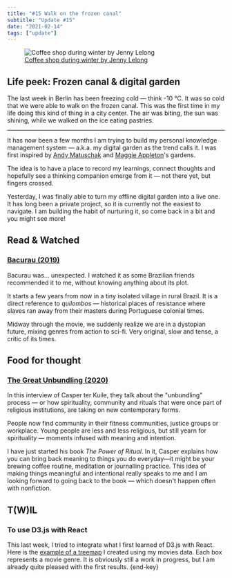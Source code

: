 ```yaml
---
title: "#15 Walk on the frozen canal"
subtitle: "Update #15"
date: "2021-02-14"
tags: ["update"]
---
```


<figure>
 <img src="https://cdn.dribbble.com/users/3009971/screenshots/9896423/media/4eb381a2c058c68e7dacc1225e5b37dd.gif" alt="Coffee shop during winter by Jenny Lelong" />
 <figcaption>
    <a href="https://dribbble.com/shots/9896423-Coffee-shop-during-winter">Coffee shop during winter by Jenny Lelong</a>
 </figcaption>
</figure>

## Life peek: Frozen canal & digital garden

The last week in Berlin has been freezing cold — think -10&nbsp;°C. It was so cold that we were able to walk on the frozen canal. This was the first time in my life doing this kind of thing in a city center. The air was biting, the sun was shining, while we walked on the ice eating pastries.

---

It has now been a few months I am trying to build my personal knowledge management system — a.k.a. my digital garden as the trend calls it. I was first inspired by [Andy Matuschak](https://notes.andymatuschak.org/About_these_notes) and [Maggie Appleton](https://maggieappleton.com/garden/)'s gardens.

The idea is to have a place to record my learnings, connect thoughts and hopefully see a thinking companion emerge from it — not there yet, but fingers crossed.

Yesterday, I was finally able to turn my offline digital garden into a live one. It has long been a private project, so it is currently not the easiest to navigate. I am building the habit of nurturing it, so come back in a bit and you might see more!

## Read & Watched

### [Bacurau (2019)](https://en.wikipedia.org/wiki/Bacurau)

Bacurau was... unexpected. I watched it as some Brazilian friends recommended it to me, without knowing anything about its plot.

It starts a few years from now in a tiny isolated village in rural Brazil. It is a direct reference to _quilombos_ — historical places of resistance where slaves ran away from their masters during Portuguese colonial times.

Midway through the movie, we suddenly realize we are in a dystopian future, mixing genres from action to sci-fi. Very original, slow and tense, a critic of its times.

## Food for thought

### [The Great Unbundling (2020)](https://annehelen.substack.com/p/the-great-unbundling)

In this interview of Casper ter Kuile, they talk about the "unbundling" process — or how spirituality, community and rituals that were once part of religious institutions, are taking on new contemporary forms.

People now find community in their fitness communities, justice groups or workplace. Young people are less and less religious, but still yearn for spirituality — moments infused with meaning and intention.

I have just started his book <cite>The Power of Ritual</cite>. In it, Casper explains how you can bring back meaning to things you do everyday—it might be your brewing coffee routine, meditation or journalling practice. This idea of making things meaningful and intentional really speaks to me and I am looking forward to going back to the book — which doesn't happen often with nonfiction.

## T(W)IL

### To use D3.js with React

This last week, I tried to integrate what I first learned of D3.js with React. Here is the [example of a treemap](/playground/react-d3-movie-genres) I created using my movies data. Each box represents a movie genre. It is obviously still a work in progress, but I am already quite pleased with the first results. {end-key}
